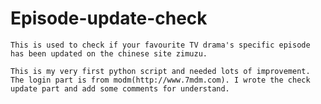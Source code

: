 # Episode-update-check
    This is used to check if your favourite TV drama's specific episode has been updated on the chinese site zimuzu.
    
    This is my very first python script and needed lots of improvement.
    The login part is from modm(http://www.7mdm.com). I wrote the check update part and add some comments for understand.
